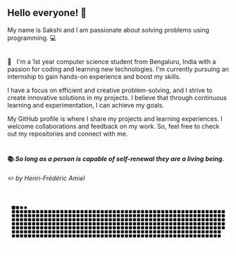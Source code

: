 ## Hello everyone! :wave:

My name is Sakshi and I am passionate about solving problems using programming. :computer:

<br/> :purple_heart: &nbsp; I'm a 1st year computer science student from Bengaluru, India with a passion for coding and learning new technologies. I'm currently pursuing an internship to gain hands-on experience and boost my skills.

I have a focus on efficient and creative problem-solving, and I strive to create innovative solutions in my projects. I believe that through continuous learning and experimentation, I can achieve my goals.

My GitHub profile is where I share my projects and learning experiences. I welcome collaborations and feedback on my work. So, feel free to check out my repositories and connect with me.

#

#### 📚 _So long as a person is capable of self-renewal they are a living being._

###### ✏️ _by Henri-Frédéric Amiel_

#

<picture>
  <source media="(prefers-color-scheme: dark)" srcset="https://raw.githubusercontent.com/sakshiagrwal/sakshiagrwal/output/github-snake-dark.svg">
  <source media="(prefers-color-scheme: light)" srcset="https://raw.githubusercontent.com/sakshiagrwal/sakshiagrwal/output/github-snake.svg">
  <img alt="snk" src="https://raw.githubusercontent.com/sakshiagrwal/sakshiagrwal/output/github-snake.svg">
</picture>
